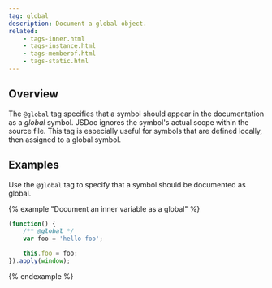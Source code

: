 ```yaml
---
tag: global
description: Document a global object.
related:
    - tags-inner.html
    - tags-instance.html
    - tags-memberof.html
    - tags-static.html
---
```


## Overview

The `@global` tag specifies that a symbol should appear in the documentation as a _global_ symbol.
JSDoc ignores the symbol's actual scope within the source file. This tag is especially useful for
symbols that are defined locally, then assigned to a global symbol.


## Examples

Use the `@global` tag to specify that a symbol should be documented as global.

{% example "Document an inner variable as a global" %}

```js
(function() {
    /** @global */
    var foo = 'hello foo';

    this.foo = foo;
}).apply(window);
```
{% endexample %}
